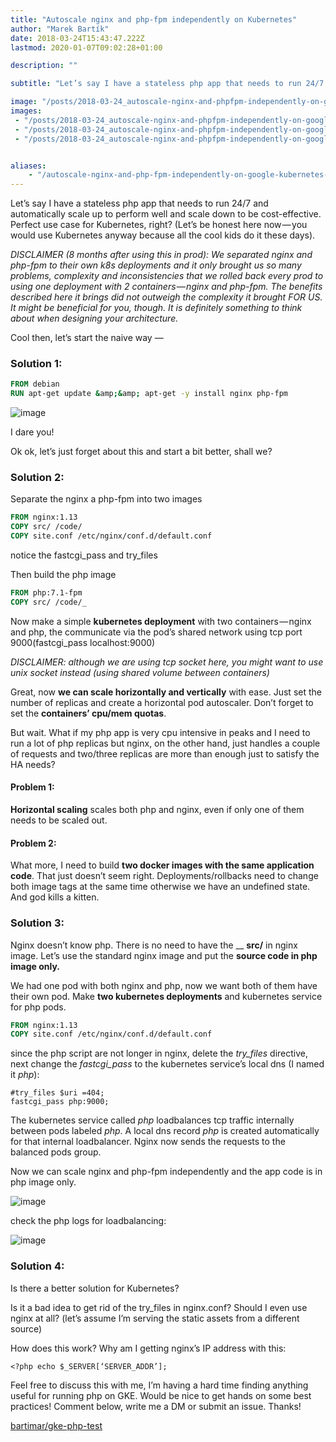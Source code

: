 ```yaml
---
title: "Autoscale nginx and php-fpm independently on Kubernetes"
author: "Marek Bartík"
date: 2018-03-24T15:43:47.222Z
lastmod: 2020-01-07T09:02:28+01:00

description: ""

subtitle: "Let’s say I have a stateless php app that needs to run 24/7 and automatically scale up to perform well and scale down to be cost-effective…"

image: "/posts/2018-03-24_autoscale-nginx-and-phpfpm-independently-on-google-kubernetes-engine/images/1.jpeg" 
images:
 - "/posts/2018-03-24_autoscale-nginx-and-phpfpm-independently-on-google-kubernetes-engine/images/1.jpeg" 
 - "/posts/2018-03-24_autoscale-nginx-and-phpfpm-independently-on-google-kubernetes-engine/images/2.png" 
 - "/posts/2018-03-24_autoscale-nginx-and-phpfpm-independently-on-google-kubernetes-engine/images/3.png" 


aliases:
    - "/autoscale-nginx-and-php-fpm-independently-on-google-kubernetes-engine-290aead64f7f"
---
```


Let’s say I have a stateless php app that needs to run 24/7 and automatically scale up to perform well and scale down to be cost-effective. Perfect use case for Kubernetes, right? (Let’s be honest here now — you would use Kubernetes anyway because all the cool kids do it these days).

_DISCLAIMER (8 months after using this in prod): We separated nginx and php-fpm to their own k8s deployments and it only brought us so many problems, complexity and inconsistencies that we rolled back every prod to using one deployment with 2 containers — nginx and php-fpm. The benefits described here it brings did not outweigh the complexity it brought FOR US. It might be beneficial for you, though. It is definitely something to think about when designing your architecture._

Cool then, let’s start the naive way —

### Solution 1:
```Dockerfile
FROM debian  
RUN apt-get update &amp;&amp; apt-get -y install nginx php-fpm
```

![image](/posts/2018-03-24_autoscale-nginx-and-phpfpm-independently-on-google-kubernetes-engine/images/1.jpeg)

I dare you!

Ok ok, let’s just forget about this and start a bit better, shall we?

### Solution 2:

Separate the nginx a php-fpm into two images
```Dockerfile
FROM nginx:1.13  
COPY src/ /code/  
COPY site.conf /etc/nginx/conf.d/default.conf
```
notice the fastcgi_pass and try_files

Then build the php image
```Dockerfile
FROM php:7.1-fpm  
COPY src/ /code/_
```

Now make a simple **kubernetes deployment** with two containers — nginx and php, the communicate via the pod’s shared network using tcp port 9000(fastcgi_pass localhost:9000)

_DISCLAIMER: although we are using tcp socket here, you might want to use unix socket instead (using shared volume between containers)_

Great, now **we can scale horizontally and vertically** with ease. Just set the number of replicas and create a horizontal pod autoscaler. Don’t forget to set the **containers’ cpu/mem quotas**.

But wait. What if my php app is very cpu intensive in peaks and I need to run a lot of php replicas but nginx, on the other hand, just handles a couple of requests and two/three replicas are more than enough just to satisfy the HA needs?

#### Problem 1:
**Horizontal scaling** scales both php and nginx, even if only one of them needs to be scaled out.

#### Problem 2:
What more, I need to build **two docker images with the same application code**. That just doesn’t seem right. Deployments/rollbacks need to change both image tags at the same time otherwise we have an undefined state. And god kills a kitten.

### Solution 3:
Nginx doesn’t know php. There is no need to have the __ **src/** in nginx image. Let’s use the standard nginx image and put the **source code in php image only.**

We had one pod with both nginx and php, now we want both of them have their own pod. Make **two kubernetes deployments** and kubernetes service for php pods.
```Dockerfile
FROM nginx:1.13  
COPY site.conf /etc/nginx/conf.d/default.conf
```

since the php script are not longer in nginx, delete the _try_files_ directive, next change the _fastcgi_pass_ to the kubernetes service’s local dns (I named it _php_):
```nginx
#try_files $uri =404;  
fastcgi_pass php:9000;
```

The kubernetes service called _php_ loadbalances tcp traffic internally between pods labeled _php_. A local dns record _php_ is created automatically for that internal loadbalancer. Nginx now sends the requests to the balanced pods group.

Now we can scale nginx and php-fpm independently and the app code is in php image only.

![image](/posts/2018-03-24_autoscale-nginx-and-phpfpm-independently-on-google-kubernetes-engine/images/2.png)

check the php logs for loadbalancing:

![image](/posts/2018-03-24_autoscale-nginx-and-phpfpm-independently-on-google-kubernetes-engine/images/3.png)

### Solution 4:
Is there a better solution for Kubernetes?

Is it a bad idea to get rid of the try_files in nginx.conf? Should I even use nginx at all? (let’s assume I’m serving the static assets from a different source)

How does this work? Why am I getting nginx’s IP address with this:
```
<?php echo $_SERVER[‘SERVER_ADDR’];
```

Feel free to discuss this with me, I’m having a hard time finding anything useful for running php on GKE. Would be nice to get hands on some best practices! Comment below, write me a DM or submit an issue. Thanks!

[bartimar/gke-php-test](https://github.com/bartimar/gke-test)
